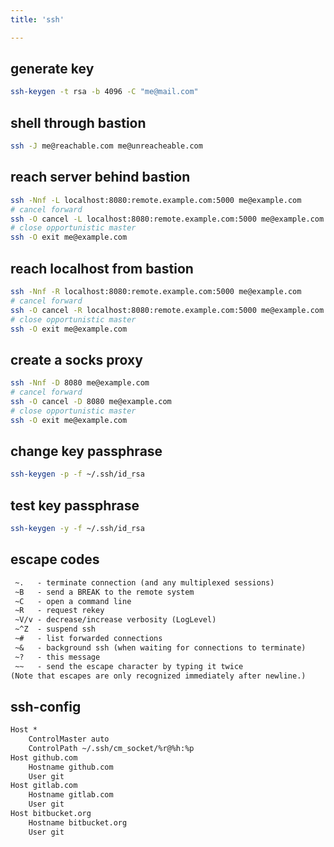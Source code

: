```yaml
---
title: 'ssh'

---
```



## generate key

```bash
ssh-keygen -t rsa -b 4096 -C "me@mail.com"
```


## shell through bastion

```bash
ssh -J me@reachable.com me@unreacheable.com
```


## reach server behind bastion

```bash
ssh -Nnf -L localhost:8080:remote.example.com:5000 me@example.com
# cancel forward
ssh -O cancel -L localhost:8080:remote.example.com:5000 me@example.com
# close opportunistic master
ssh -O exit me@example.com
```


## reach localhost from bastion

```bash
ssh -Nnf -R localhost:8080:remote.example.com:5000 me@example.com
# cancel forward
ssh -O cancel -R localhost:8080:remote.example.com:5000 me@example.com
# close opportunistic master
ssh -O exit me@example.com
```


## create a socks proxy

```bash
ssh -Nnf -D 8080 me@example.com
# cancel forward
ssh -O cancel -D 8080 me@example.com
# close opportunistic master
ssh -O exit me@example.com
```


## change key passphrase

```bash
ssh-keygen -p -f ~/.ssh/id_rsa
```


## test key passphrase

```bash
ssh-keygen -y -f ~/.ssh/id_rsa
```


## escape codes

```txt
 ~.   - terminate connection (and any multiplexed sessions)
 ~B   - send a BREAK to the remote system
 ~C   - open a command line
 ~R   - request rekey
 ~V/v - decrease/increase verbosity (LogLevel)
 ~^Z  - suspend ssh
 ~#   - list forwarded connections
 ~&   - background ssh (when waiting for connections to terminate)
 ~?   - this message
 ~~   - send the escape character by typing it twice
(Note that escapes are only recognized immediately after newline.)
```


## ssh-config

```txt
Host *
    ControlMaster auto
    ControlPath ~/.ssh/cm_socket/%r@%h:%p
Host github.com
    Hostname github.com
    User git
Host gitlab.com
    Hostname gitlab.com
    User git
Host bitbucket.org
    Hostname bitbucket.org
    User git
```
